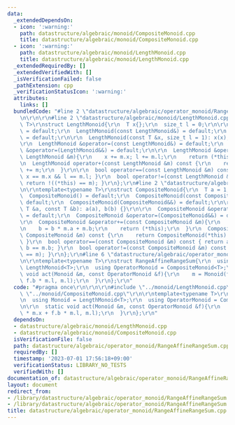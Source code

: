 ```yaml
---
data:
  _extendedDependsOn:
  - icon: ':warning:'
    path: datastructure/algebraic/monoid/CompositeMonoid.cpp
    title: datastructure/algebraic/monoid/CompositeMonoid.cpp
  - icon: ':warning:'
    path: datastructure/algebraic/monoid/LengthMonoid.cpp
    title: datastructure/algebraic/monoid/LengthMonoid.cpp
  _extendedRequiredBy: []
  _extendedVerifiedWith: []
  _isVerificationFailed: false
  _pathExtension: cpp
  _verificationStatusIcon: ':warning:'
  attributes:
    links: []
  bundledCode: "#line 2 \"datastructure/algebraic/operator_monoid/RangeAffineRangeSum.cpp\"\
    \n\r\n\r\n#line 2 \"datastructure/algebraic/monoid/LengthMonoid.cpp\"\n\r\ntemplate<typename\
    \ T>\r\nstruct LengthMonoid{\r\n  T x{};\r\n  size_t l = 0;\r\n\r\n  LengthMonoid()\
    \ = default;\r\n  LengthMonoid(const LengthMonoid&) = default;\r\n  LengthMonoid(LengthMonoid&&)\
    \ = default;\r\n\r\n  LengthMonoid(const T &x, size_t l = 1): x(x), l(l) {}\r\n\
    \r\n  LengthMonoid &operator=(const LengthMonoid&) = default;\r\n  LengthMonoid\
    \ &operator=(LengthMonoid&&) = default;\r\n\r\n  LengthMonoid &operator+=(const\
    \ LengthMonoid &m){\r\n    x += m.x; l += m.l;\r\n    return (*this);\r\n  }\r\
    \n  LengthMonoid operator+(const LengthMonoid &m) const {\r\n    return LengthMonoid(*this)\
    \ += m;\r\n  }\r\n\r\n  bool operator==(const LengthMonoid &m) const { return\
    \ x == m.x && l == m.l; }\r\n  bool operator!=(const LengthMonoid &m) const {\
    \ return !((*this) == m); }\r\n};\r\n#line 2 \"datastructure/algebraic/monoid/CompositeMonoid.cpp\"\
    \n\r\ntemplate<typename T>\r\nstruct CompositeMonoid{\r\n  T a = 1, b = 0;\r\n\
    \  CompositeMonoid() = default;\r\n  CompositeMonoid(const CompositeMonoid&) =\
    \ default;\r\n  CompositeMonoid(CompositeMonoid&&) = default;\r\n\r\n  CompositeMonoid(const\
    \ T &a, const T &b): a(a), b(b) {}\r\n\r\n  CompositeMonoid &operator=(const CompositeMonoid&)\
    \ = default;\r\n  CompositeMonoid &operator=(CompositeMonoid&&) = default;\r\n\
    \r\n  CompositeMonoid &operator+=(const CompositeMonoid &m){\r\n    a *= m.a;\r\
    \n    b = b * m.a + m.b;\r\n    return (*this);\r\n  }\r\n  CompositeMonoid operator+(const\
    \ CompositeMonoid &m) const {\r\n    return CompositeMonoid(*this) += m;\r\n \
    \ }\r\n  bool operator==(const CompositeMonoid &m) const { return a == m.a &&\
    \ b == m.b; }\r\n  bool operator!=(const CompositeMonoid &m) const { return !((*this)\
    \ == m); }\r\n};\r\n#line 6 \"datastructure/algebraic/operator_monoid/RangeAffineRangeSum.cpp\"\
    \n\r\ntemplate<typename T>\r\nstruct RangeAffineRangeSum{\r\n  using Monoid =\
    \ LengthMonoid<T>;\r\n  using OperatorMonoid = CompositeMonoid<T>;\r\n\r\n  static\
    \ void act(Monoid &m, const OperatorMonoid &f){\r\n    m = Monoid(f.a * m.x +\
    \ f.b * m.l, m.l);\r\n  }\r\n};\r\n"
  code: "#pragma once\r\n\r\n\r\n#include \"../monoid/LengthMonoid.cpp\"\r\n#include\
    \ \"../monoid/CompositeMonoid.cpp\"\r\n\r\ntemplate<typename T>\r\nstruct RangeAffineRangeSum{\r\
    \n  using Monoid = LengthMonoid<T>;\r\n  using OperatorMonoid = CompositeMonoid<T>;\r\
    \n\r\n  static void act(Monoid &m, const OperatorMonoid &f){\r\n    m = Monoid(f.a\
    \ * m.x + f.b * m.l, m.l);\r\n  }\r\n};\r\n"
  dependsOn:
  - datastructure/algebraic/monoid/LengthMonoid.cpp
  - datastructure/algebraic/monoid/CompositeMonoid.cpp
  isVerificationFile: false
  path: datastructure/algebraic/operator_monoid/RangeAffineRangeSum.cpp
  requiredBy: []
  timestamp: '2023-07-01 17:56:18+09:00'
  verificationStatus: LIBRARY_NO_TESTS
  verifiedWith: []
documentation_of: datastructure/algebraic/operator_monoid/RangeAffineRangeSum.cpp
layout: document
redirect_from:
- /library/datastructure/algebraic/operator_monoid/RangeAffineRangeSum.cpp
- /library/datastructure/algebraic/operator_monoid/RangeAffineRangeSum.cpp.html
title: datastructure/algebraic/operator_monoid/RangeAffineRangeSum.cpp
---
```

